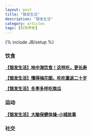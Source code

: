 ```yaml
---
layout: post
title: "银发生活"
description: "银发生活"
category: articles
tags: [科学养老]
---
```

{% include JB/setup %}

### 饮食

[**【银发生活】地中海饮食！这样吃，更长寿**](http://mp.weixin.qq.com/s?__biz=MzA5MjE1ODE3NQ==&mid=202330097&idx=2&sn=be77e1547582e1c7dcafa6f021ea8b9d#rd) 

[**【银发生活】懂得梅花图，吃吃重返二十岁**](http://mp.weixin.qq.com/s?__biz=MzA5MjE1ODE3NQ==&mid=202492265&idx=2&sn=f28df9dd04444b32e41057f73ea450a2#rd) 

[**【银发生活】冬季多样吃南瓜**](http://mp.weixin.qq.com/s?__biz=MzA5MjE1ODE3NQ==&mid=202504273&idx=3&sn=6a8f497da03ceedcb42c5c818033e762#rd) 

### 运动

[**【银发生活】大脑保健体操-小城故事**](http://mp.weixin.qq.com/s?__biz=MzA5MjE1ODE3NQ==&mid=202504273&idx=1&sn=fe461b2c26a66f7e98e3a8e95fcf41b7#rd) 

### 社交
